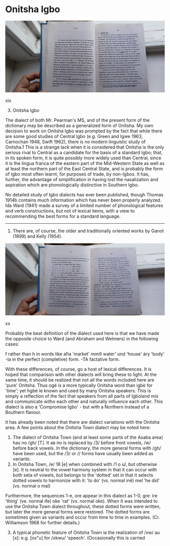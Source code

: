 # Onitsha Igbo

![xvii-present-acknowledgements](i18-19-onitsha.jpeg)

xix

3. Onitsha Igbo

The dialect of both Mr. Pearman's MS, and of the present form of the dictionary may be described as a generalized form of Onitsha. My own decision to work on Onitsha Igbo was prompted by the fact that while there are some good studies of Central Igbo (e.g. Green and Igwe 1963, Carnochan 1948, Swift 1962), there is no modern linguistic study of Onitsha.1 This is a strange lack when it is considered that Onitsha is the only serious rival to Central as a candidate for the basis of a standard Igbo; that, in its spoken form, it is quite possibly more widely used than Central, since it is the lingua franca of the eastern part of the Mid-Western State as well as at least the northern part of the East Central State, and is probably the form of Igbo most often learnt, for purposes of trade, by non-Igbos. It has, further, the advantage of simplification in having lost the nasalization and aspiration which are phonologically distinctive in Southern Igbo.

No detailed study of Igbo dialects has ever been published, though Thomas 1914b contains much information which has never been properly analyzed. Ida Ward (1941) made a survey of a limited number of phonological features and verb constructions, but not of lexical items, with a view to recommending the best forms for a standard language.

-----

1. There are, of course, the older and traditionally oriented works by Ganot (1899) and Kelly (1954).

![xx-onitsha](i20-21-onitsha.jpeg)

xx

Probably the beat definition of the dialect used here is that we have made the opposite choice to Ward (and Abraham and Welmers) in the following cases:

<span style="whitespace:pre">

f rather than h in words like afia 'market'
mmill water'
und 'house' àry 'body' -la in the perfect (completive) form.
-TA factative form.

</span>

With these differences, of course, go a host of lexical differences. It is hoped that comparison with other dialects will bring these to light. At the same time, it should be realized that not all the words included here are 'pure' Onitsha. Thus ogè is a more typically Onitsha word than igbè for 'time'; yet hgbè ie known and used by many Onitsha speakers. This is simply a reflection of the fact that speakers from all parts of Igboland mix and communicate witho each other and naturally influence each other. This dialect is also a 'Compromise Igbo' - but with a Northern instead of a Bouthern flavour.

It has already been noted that there are dialect variations with the Onitsha area. A few points about the Onitsha Town dialect may be noted here:


1. The dialect of Onitsha Town (and at least some parts of the Asaba area) has no /gh/ [T]. It ав по is replaced by /3/ before front vowels, /w/ before back vowels. In the dictionary, the more general forms with /gh/ have been used, but the /3/ or // forms have usually been added as variants.
2. In Onitsha Town, /e/ 18 [e] when combined with /1 o u/, but otherwise [e]. It is neutral to the vowel harmony system in that it can occur with both seta of vowels, but belongs to the 'dotted' set in that it selects dotted vowels to harmonize with it: 'to do' (vs. normal ině)
mel 'he did' (vs. normal o mal)

Furthermore, the sequences 1-e, ore appear in this dialect
as 1-0, gre: ire 'thing' (ve. normal ife) oke 'rat' (vs. normal oke). When it was intended to use the Onitsha Town dialect throughout, these dotted forms were written, but later the more general forms were restored. The dotted forms are sometimes given as variants and occur from time to time in examples. (Cr. Williamson 1968 for further details.)

3. A typical phonetic feature of Onitsha Town ia the realization of /xw/ au [x]: e.g. [ox"u] for /okwu/ 'speech'. (Occasionally this is carried